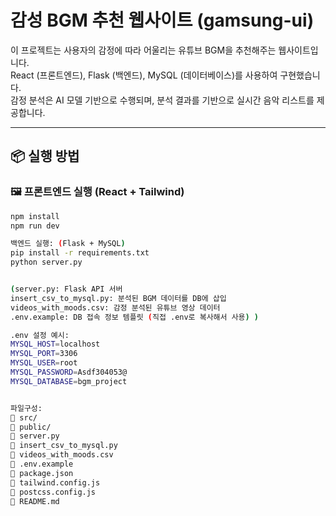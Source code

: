 # 감성 BGM 추천 웹사이트 (gamsung-ui)

이 프로젝트는 사용자의 감정에 따라 어울리는 유튜브 BGM을 추천해주는 웹사이트입니다.  
React (프론트엔드), Flask (백엔드), MySQL (데이터베이스)를 사용하여 구현했습니다.  
감정 분석은 AI 모델 기반으로 수행되며, 분석 결과를 기반으로 실시간 음악 리스트를 제공합니다.

---

## 📦 실행 방법

### 🖼 프론트엔드 실행 (React + Tailwind)

```bash
npm install
npm run dev

백엔드 실행: (Flask + MySQL)
pip install -r requirements.txt
python server.py


(server.py: Flask API 서버
insert_csv_to_mysql.py: 분석된 BGM 데이터를 DB에 삽입
videos_with_moods.csv: 감정 분석된 유튜브 영상 데이터
.env.example: DB 접속 정보 템플릿 (직접 .env로 복사해서 사용) )

.env 설정 예시:
MYSQL_HOST=localhost
MYSQL_PORT=3306
MYSQL_USER=root
MYSQL_PASSWORD=Asdf304053@
MYSQL_DATABASE=bgm_project


파일구성:
📁 src/
📁 public/
📄 server.py
📄 insert_csv_to_mysql.py
📄 videos_with_moods.csv
📄 .env.example
📄 package.json
📄 tailwind.config.js
📄 postcss.config.js
📄 README.md


